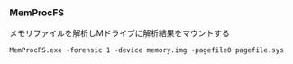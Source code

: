 ### MemProcFS
メモリファイルを解析しMドライブに解析結果をマウントする

`MemProcFS.exe -forensic 1 -device memory.img -pagefile0 pagefile.sys`

